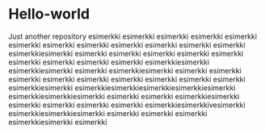 # Hello-world
Just another repository
esimerkki esimerkki esimerkki esimerkki esimerkki esimerkki esimerkki esimerkki esimerkki esimerkki esimerkki esimerkki esimerkkiesimerkki esimerkki esimerkki esimerkki esimerkki esimerkki esimerkki esimerkki esimerkki esimerkki esimerkkiesimerkki esimerkkiesimerkki esimerkki esimerkkiesimerkki esimerkki esimerkki esimerkki esimerkki esimerkki esimerkki esimerkki esimerkki esimerkki esimerkkiesimerkki esimerkkiesimerkkiesimerkkiesimerkkiesimerkki esimerkkiesimerkkiesimerkki esimerkki esimerkki esimerkkiesimerkki esimerkki esimerkki esimerkki esimerkki esimerkkiesimerkkivesimerkki esimerkkiesimerkkiesimerkki esimerkki esimerkki esimerkki esimerkkiesimerkki esimerkki
